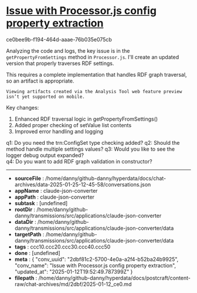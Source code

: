 # [Issue with Processor.js config property extraction](https://claude.ai/chat/2dbf81c2-5700-4e0a-a2f4-b52ba24b9925)

ce0bee9b-f194-464d-aaae-76b035e075cb

 Analyzing the code and logs, the key issue is in the `getPropertyFromSettings` method in `Processor.js`. I'll create an updated version that properly traverses RDF settings.

<antThinking>This requires a complete implementation that handles RDF graph traversal, so an artifact is appropriate.</antThinking>
```
Viewing artifacts created via the Analysis Tool web feature preview isn’t yet supported on mobile.
```



Key changes:
1. Enhanced RDF traversal logic in getPropertyFromSettings()
2. Added proper checking of setValue list contents
3. Improved error handling and logging

q1: Do you need the trn:ConfigSet type checking added?
q2: Should the method handle multiple settings values?
q3: Would you like to see the logger debug output expanded?  
q4: Do you want to add RDF graph validation in constructor?

---

* **sourceFile** : /home/danny/github-danny/hyperdata/docs/chat-archives/data-2025-01-25-12-45-58/conversations.json
* **appName** : claude-json-converter
* **appPath** : claude-json-converter
* **subtask** : [undefined]
* **rootDir** : /home/danny/github-danny/transmissions/src/applications/claude-json-converter
* **dataDir** : /home/danny/github-danny/transmissions/src/applications/claude-json-converter/data
* **targetPath** : /home/danny/github-danny/transmissions/src/applications/claude-json-converter/data
* **tags** : ccc10.ccc20.ccc30.ccc40.ccc50
* **done** : [undefined]
* **meta** : {
  "conv_uuid": "2dbf81c2-5700-4e0a-a2f4-b52ba24b9925",
  "conv_name": "Issue with Processor.js config property extraction",
  "updated_at": "2025-01-12T19:52:49.787399Z"
}
* **filepath** : /home/danny/github-danny/hyperdata/docs/postcraft/content-raw/chat-archives/md/2dbf/2025-01-12_ce0.md
